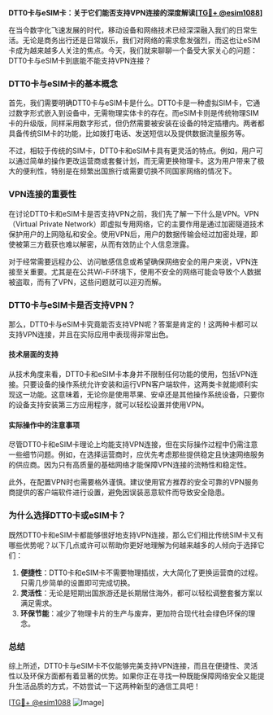**DTT0卡与eSIM卡：关于它们能否支持VPN连接的深度解读[[TG💪+ @esim1088](https://t.me/s/esim1088)]**

在当今数字化飞速发展的时代，移动设备和网络技术已经深深融入我们的日常生活。无论是商务出行还是日常娱乐，我们对网络的需求愈发强烈，而这也让eSIM卡成为越来越多人关注的焦点。今天，我们就来聊聊一个备受大家关心的问题：DTT0卡与eSIM卡到底能不能支持VPN连接？

### DTT0卡与eSIM卡的基本概念

首先，我们需要明确DTT0卡与eSIM卡是什么。DTT0卡是一种虚拟SIM卡，它通过数字形式嵌入到设备中，无需物理实体卡的存在。而eSIM卡则是传统物理SIM卡的升级版，同样采用数字形式，但仍然需要被安装在设备的特定插槽内。两者都具备传统SIM卡的功能，比如拨打电话、发送短信以及提供数据流量服务等。

不过，相较于传统的SIM卡，DTT0卡和eSIM卡具有更灵活的特点。例如，用户可以通过简单的操作更改运营商或套餐计划，而无需更换物理卡。这为用户带来了极大的便利性，特别是在频繁出国旅行或需要切换不同国家网络的情况下。

### VPN连接的重要性

在讨论DTT0卡和eSIM卡是否支持VPN之前，我们先了解一下什么是VPN。VPN（Virtual Private Network）即虚拟专用网络，它的主要作用是通过加密隧道技术保护用户的上网隐私和安全。使用VPN后，用户的数据传输会经过加密处理，即使被第三方截获也难以解密，从而有效防止个人信息泄露。

对于经常需要远程办公、访问敏感信息或希望确保网络安全的用户来说，VPN连接至关重要。尤其是在公共Wi-Fi环境下，使用不安全的网络可能会导致个人数据被盗取，而有了VPN，这些问题就可以迎刃而解。

### DTT0卡与eSIM卡是否支持VPN？

那么，DTT0卡与eSIM卡究竟能否支持VPN呢？答案是肯定的！这两种卡都可以支持VPN连接，并且在实际应用中表现得非常出色。

#### 技术层面的支持

从技术角度来看，DTT0卡和eSIM卡本身并不限制任何功能的使用，包括VPN连接。只要设备的操作系统允许安装和运行VPN客户端软件，这两类卡就能顺利实现这一功能。这意味着，无论你是使用苹果、安卓还是其他操作系统设备，只要你的设备支持安装第三方应用程序，就可以轻松设置并使用VPN。

#### 实际操作中的注意事项

尽管DTT0卡和eSIM卡理论上均能支持VPN连接，但在实际操作过程中仍需注意一些细节问题。例如，在选择运营商时，应优先考虑那些提供稳定且快速网络服务的供应商。因为只有高质量的基础网络才能保障VPN连接的流畅性和稳定性。

此外，在配置VPN时也需要格外谨慎。建议使用官方推荐的安全可靠的VPN服务商提供的客户端软件进行设置，避免因误装恶意软件而导致安全隐患。

### 为什么选择DTT0卡或eSIM卡？

既然DTT0卡和eSIM卡都能够很好地支持VPN连接，那么它们相比传统SIM卡又有哪些优势呢？以下几点或许可以帮助你更好地理解为何越来越多的人倾向于选择它们：

1. **便捷性**：DTT0卡和eSIM卡不需要物理插拔，大大简化了更换运营商的过程。只需几步简单的设置即可完成切换。
2. **灵活性**：无论是短期出国旅游还是长期居住海外，都可以轻松调整套餐方案以满足需求。
3. **环保节能**：减少了物理卡片的生产与废弃，更加符合现代社会绿色环保的理念。

### 总结

综上所述，DTT0卡与eSIM卡不仅能够完美支持VPN连接，而且在便捷性、灵活性以及环保方面都有着显著的优势。如果你正在寻找一种既能保障网络安全又能提升生活品质的方式，不妨尝试一下这两种新型的通信工具吧！

[[TG💪+ @esim1088](https://t.me/s/esim1088) ![Image](https://i.postimg.cc/4NQfJmqS/Snipaste-2025-05-13-00-14-12.png)]